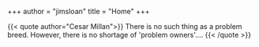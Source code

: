 +++
author = "jimsloan"
title = "Home"
+++

{{< quote author="Cesar Millan">}}
There is no such thing as a problem breed. However, there is no shortage of 'problem owners'....
{{< /quote >}}